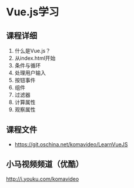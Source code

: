Vue.js学习
========

## 课程详细

01. 什么是Vue.js？
02. 从index.html开始
03. 条件与循环
04. 处理用户输入
05. 按钮事件
06. 组件
07. 过滤器
08. 计算属性
09. 观察属性

## 课程文件

* https://git.oschina.net/komavideo/LearnVueJS

## 小马视频频道（优酷）

http://i.youku.com/komavideo
